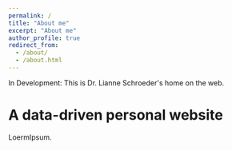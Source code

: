 ```yaml
---
permalink: /
title: "About me"
excerpt: "About me"
author_profile: true
redirect_from: 
  - /about/
  - /about.html
---
```


In Development: This is Dr. Lianne Schroeder's home on the web. 

A data-driven personal website
======
LoermIpsum.
